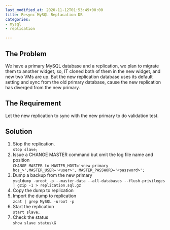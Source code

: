 ```yaml
---
last_modified_at: 2020-11-12T01:53:49+00:00
title: Resync MySQL Replacation DB
categories:
- mysql
- replication

---
```

## The Problem

We have a primary MySQL database and a replication, we plan to migrate them to another widget, so, IT cloned both of them in the new widget, and new two VMs are up. But the new replication database uses its default setting and sync from the old primary database, cause the new replication has diverged from the new primary.

## The Requirement

Let the new replication to sync with the new primary to do validation test.

## Solution

1. Stop the replication.  
   `stop slave;`
2. Issue a CHANGE MASTER command but omit the log file name and position  
   `CHANGE MASTER to MASTER_HOST='<new primary hos_>',MASTER_USER='<user>', MASTER_PASSWORD='<password>';`
3. Dump a backup from the new primary  
   `ysqldump -uroot -p --master-data --all-databases --flush-privileges | gzip -1 > replication.sql.gz`
4. Copy the dump to replication
5. Import the dump to replication  
   `zcat | grep MySQL -uroot -p`
6. Start the replication  
   `start slave;`
7. Check the status  
   `show slave status\G`